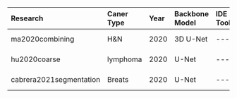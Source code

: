 
|Research|Caner Type|Year|Backbone Model|IDE Tool|Optimizer|Batch Size|Epochs|Loss Function|GPU|Baseline|Cross-Tersting|Whole-body|Cross-Validation|Futurte Direction   |
|:--|:--|:--|:--|:--|:--|:--|:--|:--|:--|:--|:--|:--|:--|:-----------:|
|ma2020combining|H&N |2020|3D U-Net|---|SGD|--|1000|Dice + TopK|V100|N|Y|N|5-Fold|---|
|hu2020coarse|lymphoma |2020|U-Net|---|Adam|---|---|multi-scale L1 |Titan-Xp|N|N|N|5-Fold|---|
|cabrera2021segmentation|Breats |2020|U-Net|---|Adam|8|1000|Dice|Titan RTX |N|N|Y|---|---|

